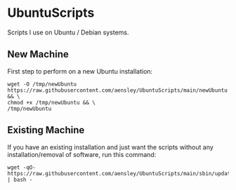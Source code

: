 # UbuntuScripts

Scripts I use on Ubuntu / Debian systems.

## New Machine

First step to perform on a new Ubuntu installation:

```ShellSession
wget -O /tmp/newUbuntu https://raw.githubusercontent.com/aensley/UbuntuScripts/main/newUbuntu && \
chmod +x /tmp/newUbuntu && \
/tmp/newUbuntu
```

## Existing Machine

If you have an existing installation and just want the scripts without any installation/removal of software, run this command:

```ShellSession
wget -qO- https://raw.githubusercontent.com/aensley/UbuntuScripts/main/sbin/updateScripts | bash -
```
